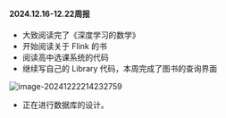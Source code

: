 #### 2024.12.16-12.22周报

+ 大致阅读完了《深度学习的数学》
+ 开始阅读关于 Flink 的书
+ 阅读高中选课系统的代码
+ 继续写自己的 Library 代码，本周完成了图书的查询界面

![image-20241222214232759](C:\Users\DoubLeMoon_Bird\AppData\Roaming\Typora\typora-user-images\image-20241222214232759.png)

+ 正在进行数据库的设计。